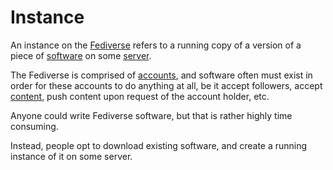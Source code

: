 # Instance

An instance on the [Fediverse](/docs/glossary/fediverse) refers to a running copy of a version of a piece of [software](/docs/glossary/software) on some [server](/docs/glossary/server).

The Fediverse is comprised of [accounts](/docs/glossary/account), and software often must exist in order for these accounts to do anything at all, be it accept followers, accept [content](/docs/glossary/content), push content upon request of the account holder, etc.

Anyone could write Fediverse software, but that is rather highly time consuming.

Instead, people opt to download existing software, and create a running instance of it on some server.